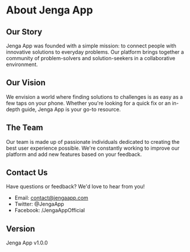 # About Jenga App

## Our Story

Jenga App was founded with a simple mission: to connect people with innovative solutions to everyday problems. Our platform brings together a community of problem-solvers and solution-seekers in a collaborative environment.

## Our Vision

We envision a world where finding solutions to challenges is as easy as a few taps on your phone. Whether you're looking for a quick fix or an in-depth guide, Jenga App is your go-to resource.

## The Team

Our team is made up of passionate individuals dedicated to creating the best user experience possible. We're constantly working to improve our platform and add new features based on your feedback.

## Contact Us

Have questions or feedback? We'd love to hear from you!

- Email: contact@jengaapp.com
- Twitter: @JengaApp
- Facebook: /JengaAppOfficial

## Version
Jenga App v1.0.0
